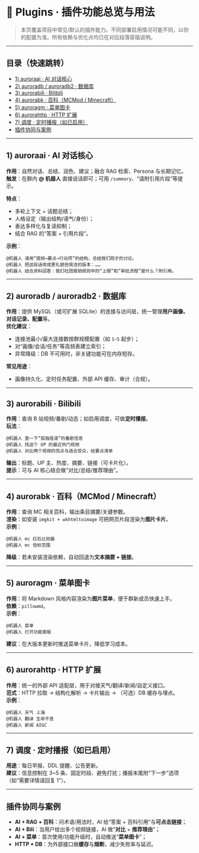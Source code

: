 # 🧩 Plugins · 插件功能总览与用法

> 本页覆盖项目中常见/默认的插件能力。不同部署启用情况可能不同，以你的配置为准。所有依赖与优化点均已在对应段落穿插说明。

---

## 目录（快速跳转）
- [1) auroraai · AI 对话核心](#1-auroraai--ai-对话核心)
- [2) auroradb / auroradb2 · 数据库](#2-auroradb--auroradb2--数据库)
- [3) aurorabili · Bilibili](#3-aurorabili--bilibili)
- [4) aurorabk · 百科（MCMod / Minecraft）](#4-aurorabk--百科mcmod--minecraft)
- [5) auroragm · 菜单图卡](#5-auroragm--菜单图卡)
- [6) aurorahttp · HTTP 扩展](#6-aurorahttp--http-扩展)
- [7) 调度 · 定时播报（如已启用）](#7-调度--定时播报如已启用)
- [插件协同与案例](#插件协同与案例)

---

## 1) auroraai · AI 对话核心
**作用**：自然对话、总结、润色、建议；融合 RAG 检索、Persona 与长期记忆。  
**触发**：在群内 **@ 机器人** 直接说话即可；可用 `/summary`、“请附引用片段”等提示。  

**特点**：
- 多轮上下文 + 话题总结；
- 人格设定（输出结构/语气/身份）；
- 表达多样化与复读抑制；
- 结合 RAG 的“答案 + 引用片段”。

**示例**：
```
@机器人 请用“提纲→要点→行动项”的结构，总结我们刚才的讨论。
@机器人 把这段话改成更礼貌但简洁的版本：……
@机器人 结合资料回答：我们社团报销规则中的“上限”和“审批流程”是什么？附引用。
```

---

## 2) auroradb / auroradb2 · 数据库
**作用**：提供 MySQL（或可扩展 SQLite）的连接与访问层，统一管理**用户画像、对话记录、配置**等。  
**优化建议**：
- 连接池最小/最大连接数按群规模配置（如 `1~5` 起步）；
- 对“画像/会话/任务”等高频表建立索引；
- 异常降级：DB 不可用时，非关键功能可在内存短存。

**常见用途**：
- 画像持久化、定时任务配置、外部 API 缓存、审计（合规）。

---

## 3) aurorabili · Bilibili
**作用**：查询 B 站视频/番剧/动态；如启用调度，可做**定时播报**。  
**玩法**：
```
@机器人 查一下“孤独摇滚”的番剧信息
@机器人 找这个 UP 的最近热门视频
@机器人 对比两个视频的亮点与适合受众，给要点清单
```
**输出**：标题、UP 主、热度、摘要、链接（可卡片化）。  
**提示**：可与 AI 核心结合做“对比/总结/推荐理由”。

---

## 4) aurorabk · 百科（MCMod / Minecraft）
**作用**：查询 MC 相关百科，输出条目摘要/关键参数。  
**渲染**：如安装 `imgkit + wkhtmltoimage` 可把网页片段渲染为**图片卡片**。  
**示例**：
```
@机器人 mc 红石比较器
@机器人 mc 信标范围
```
**降级**：若未安装渲染依赖，自动回退为**文本摘要 + 链接**。

---

## 5) auroragm · 菜单图卡
**作用**：将 Markdown 风格内容渲染为**图片菜单**，便于群新成员快速上手。  
**依赖**：`pillowmd`。  
**示例**：
```
@机器人 菜单
@机器人 打开功能面板
```
**建议**：在大版本更新时推送菜单卡片，降低学习成本。

---

## 6) aurorahttp · HTTP 扩展
**作用**：统一的外部 API 适配层，用于对接天气/翻译/新闻/自定义接口。  
**范式**：HTTP 拉取 → 结构化解析 → 卡片输出 → （可选）DB 缓存与埋点。  
**示例**：
```
@机器人 天气 上海
@机器人 翻译 生命不息
@机器人 新闻 AIGC
```

---

## 7) 调度 · 定时播报（如已启用）
**用途**：每日早报、DDL 提醒、公告更新。  
**建议**：信息控制在 3~5 条、固定时段、避免打扰；播报末尾附“下一步”选项（如“需要详情请回复 1”）。

---

## 插件协同与案例
- **AI + RAG + 百科**：问术语/用法时，AI 给“答案 + 百科引用”与**可点击链接**；
- **AI + Bili**：当用户给出多个视频链接，AI 做“**对比** + **推荐理由**”；
- **AI + 菜单**：首次使用/功能升级时，自动推送“**菜单图卡**”；
- **HTTP + DB**：为外部接口做**缓存**与**熔断**，减少失败率与延迟。
